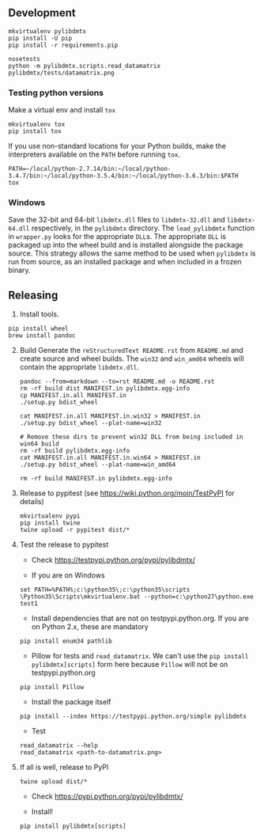 ## Development

```
mkvirtualenv pylibdmtx
pip install -U pip
pip install -r requirements.pip

nosetests
python -m pylibdmtx.scripts.read_datamatrix pylibdmtx/tests/datamatrix.png
```

### Testing python versions

Make a virtual env and install `tox`

```
mkvirtualenv tox
pip install tox
```

If you use non-standard locations for your Python builds, make the interpreters available on the `PATH` before running `tox`.

```
PATH=~/local/python-2.7.14/bin:~/local/python-3.4.7/bin:~/local/python-3.5.4/bin:~/local/python-3.6.3/bin:$PATH
tox
```

### Windows

Save the 32-bit and 64-bit `libdmtx.dll` files to `libdmtx-32.dll` and
`libdmtx-64.dll` respectively, in the `pylibdmtx` directory.
The `load_pylibdmtx` function in `wrapper.py` looks for the appropriate `DLL`s.
The appropriate `DLL` is packaged up into the wheel build and is installed
alongside the package source. This strategy allows the same method to be used
when `pylibdmtx` is run from source, as an installed package and when included
in a frozen binary.

## Releasing

1. Install tools.

```
pip install wheel
brew install pandoc
```

2. Build
    Generate the `reStructuredText README.rst` from `README.md` and create
    source and wheel builds. The `win32` and `win_amd64` wheels will contain the
    appropriate `libdmtx.dll`.

    ```
    pandoc --from=markdown --to=rst README.md -o README.rst
    rm -rf build dist MANIFEST.in pylibdmtx.egg-info
    cp MANIFEST.in.all MANIFEST.in
    ./setup.py bdist_wheel

    cat MANIFEST.in.all MANIFEST.in.win32 > MANIFEST.in
    ./setup.py bdist_wheel --plat-name=win32

    # Remove these dirs to prevent win32 DLL from being included in win64 build
    rm -rf build pylibdmtx.egg-info
    cat MANIFEST.in.all MANIFEST.in.win64 > MANIFEST.in
    ./setup.py bdist_wheel --plat-name=win_amd64

    rm -rf build MANIFEST.in pylibdmtx.egg-info
    ```

3. Release to pypitest (see https://wiki.python.org/moin/TestPyPI for details)

    ```
    mkvirtualenv pypi
    pip install twine
    twine upload -r pypitest dist/*
    ```

4. Test the release to pypitest

    * Check https://testpypi.python.org/pypi/pylibdmtx/

    * If you are on Windows

    ```
    set PATH=%PATH%;c:\python35\;c:\python35\scripts
    \Python35\Scripts\mkvirtualenv.bat --python=c:\python27\python.exe test1
    ```

    * Install dependencies that are not on testpypi.python.org.
    If you are on Python 2.x, these are mandatory

    ```
    pip install enum34 pathlib
    ```

    * Pillow for tests and `read_datamatrix`. We can't use the
    `pip install pylibdmtx[scripts]` form here because `Pillow` will not be
    on testpypi.python.org

    ```
    pip install Pillow
    ```

    * Install the package itself

    ```
    pip install --index https://testpypi.python.org/simple pylibdmtx
    ```

    * Test

    ```
    read_datamatrix --help
    read_datamatrix <path-to-datamatrix.png>
    ```

5. If all is well, release to PyPI

    ```
    twine upload dist/*
    ```

    * Check https://pypi.python.org/pypi/pylibdmtx/

    * Install!

    ```
    pip install pylibdmtx[scripts]
    ```
